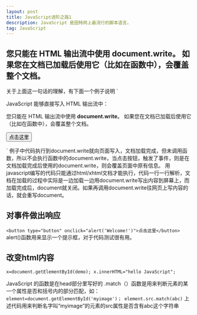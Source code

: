 ```yaml
---
layout: post
title: JavaScript进阶之路1
description: JavaScript 是因特网上最流行的脚本语言。
tag: JavaScript
---
```


## 您只能在 HTML 输出流中使用 document.write。 如果您在文档已加载后使用它（比如在函数中），会覆盖整个文档。
关于上面这一句话的理解，有下面一个例子说明
`<!DOCTYPE html>
<html>
  <head>
    <meta charset="UTF-8">
  </head>
<body>

 <p>
   JavaScript 能够直接写入 HTML 输出流中：
 </p>
 <script>
  document.write("<h1>This is a heading</h1>");
  document.write("<p>This is a paragraph.</p>");
 </script>

 <p>
  您只能在 HTML 输出流中使用 <strong>document.write</strong>。
  如果您在文档已加载后使用它（比如在函数中），会覆盖整个文档。
 </p>

 <button onclick="myFunction()">点击这里</button>

  <script>
  function myFunction()
  {
  document.write("调用了函数，文档被重写");
  }
  </script>

</body>
 </html>`
 例子中代码执行到document.write就向页面写入，文档加载完成，但未调用函数，所以不会执行函数中的document.write，当点击按钮，触发了事件，则是在文档加载完成后使用的document.write，则会覆盖页面中原有信息。
 用javascript编写的代码只能通过html/xhtml文档才能执行，代码一行一行解析，文档在加载的过程中实际是一边加载一边用document.write写出内容到屏幕上，而加载完成后，document就关闭。如果再调用document.write往网页上写内容的话，就会重写document。

## 对事件做出响应
`<button type="button" onclick="alert('Welcome!')">点击这里</button>`
alert()函数用来显示一个提示框，对于代码测试很有用。

## 改变html内容
`x=document.getElementById(demo);
 x.innerHTML="hello JavaScript";`

JavaScript 的函数是在head部分里写好的
.match（）函数是用来判断元素的某一个属性是否和括号内的部分匹配，如：
`element=document.getElementById('myimage')；
element.src.match(abc)`
上述代码用来判断名字叫“myimage”的元素的src属性是否含有abc这个字符串
